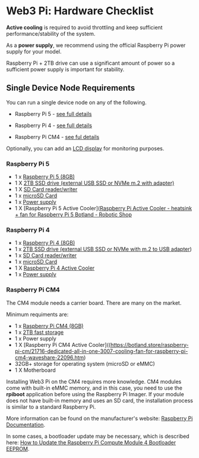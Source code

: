 # Web3 Pi: Hardware Checklist

**Active cooling** is required to avoid throttling and keep sufficient performance/stability of the system.

As a **power supply**, we recommend using the official Raspberry Pi power supply for your model.

Raspberry Pi + 2TB drive can use a significant amount of power so a sufficient power supply is important for stability.

## Single Device Node Requirements

You can run a single device node on any of the following.

- Raspberry Pi 5 - [see full details](#raspberry-pi-5)

- Raspberry Pi 4 - [see full details](#raspberry-pi-4)

- Raspberry Pi CM4 - [see ful details](#raspberry-pi-cm4)

Optionally, you can add an [LCD display](../considerations.md) for monitoring purposes.

### Raspberry Pi 5

- 1 x [Raspberry Pi 5 (8GB)](https://botland.store/raspberry-pi-5-modules-and-kits/23905-raspberry-pi-5-8gb-5056561803326.html)
- 1 X [2TB SSD drive (external USB SSD or NVMe m.2 with adapter)](./hardware-recommendations.md#ssd-drive)
- 1 X [SD Card reader/writer](./hardware-recommendations.md#sd-card-reader-and-writer)
- 1 x [microSD Card](./hardware-recommendations.md#microsd-card)
- 1 x [Power supply](https://botland.store/raspberry-pi-5-power-supply/23907-raspberry-pi-27w-usb-c-power-supply-official-51v-5a-psu-for-raspberry-pi-5-black-5056561803418.html)
- 1 X [Raspberry Pi 5 Active Cooler]([Raspberry Pi Active Cooler - heatsink + fan for Raspberry Pi 5 Botland - Robotic Shop](https://botland.store/raspberry-pi-5-mounting-elements/23925-raspberry-pi-active-cooler-heatsink-fan-for-raspberry-pi-5-5056561803357.html)

### Raspberry Pi 4

- 1 x [Raspberry Pi 4 (8GB)](https://botland.store/raspberry-pi-4b-modules-and-kits/16579-raspberry-pi-4-model-b-wifi-dualband-bluetooth-8gb-ram-18ghz-5056561800356.html)
- 1 x [2TB SSD drive (external USB SSD or NVMe with m.2 to USB adapter](./hardware-recommendations.md#ssd-drive))
- 1 x [SD Card reader/writer](./hardware-recommendations.md#sd-card-reader-and-writer)
- 1 x [microSD Card](./hardware-recommendations.md#microsd-card)
- 1 X [Raspberry Pi 4 Active Cooler](https://botland.store/raspberry-pi-4b-cases/15106-case-justpi-for-raspberry-pi-4b-aluminum-with-dual-fan-black-lt-4b02-5903351242660.html)
- 1 x [Power supply](https://botland.store/raspberry-pi-4b-power-supply/14348-power-supply-for-raspberry-pi-4-usb-c-51v-3a-original-black-644824914886.html)

### Raspberry Pi CM4

The CM4 module needs a carrier board. There are many on the market.

Minimum requiments are:

- 1 x [Raspberry Pi CM4 (8GB)](https://botland.store/raspberry-pi-cm/18211-raspberry-pi-cm4-compute-module-4-8gb-ram-32gb-emmc-wifibluetooth-cm4108032-5904422368593.html)
- 1 x [2TB fast storage](./hardware-recommendations.md#ssd-drive)
- 1 x Power supply
- 1 X [Raspberry Pi CM4 Active Cooler]((https://botland.store/raspberry-pi-cm/21716-dedicated-all-in-one-3007-cooling-fan-for-raspberry-pi-cm4-waveshare-22096.htm)
- 32GB+ storage for operating system (microSD or eMMC)
- 1 X Motherboard

Installing Web3 Pi on the CM4 requires more knowledge. CM4 modules come with built-in eMMC memory, and in this case, you need to use the **rpiboot** application before using the Raspberry Pi Imager. If your module does not have built-in memory and uses an SD card, the installation process is similar to a standard Raspberry Pi.

More information can be found on the manufacturer's website: [Raspberry Pi Documentation](https://www.raspberrypi.com/documentation/computers/compute-module.html).

In some cases, a bootloader update may be necessary, which is described here: [How to Update the Raspberry Pi Compute Module 4 Bootloader EEPROM](https://www.jeffgeerling.com/blog/2022/how-update-raspberry-pi-compute-module-4-bootloader-eeprom).

